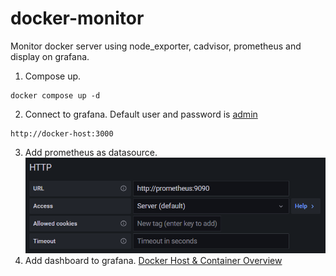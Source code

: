 # docker-monitor
Monitor docker server using node_exporter, cadvisor, prometheus and display on grafana.

1. Compose up.
```
docker compose up -d
```
2. Connect to grafana. Default user and password is [admin](https://grafana.com/docs/grafana/latest/administration/configuration/#admin_user)
```
http://docker-host:3000
```
3. Add prometheus as datasource.
![Datasource](document/datasource.png)
4. Add dashboard to grafana.
[Docker Host & Container Overview](https://grafana.com/grafana/dashboards/395)
